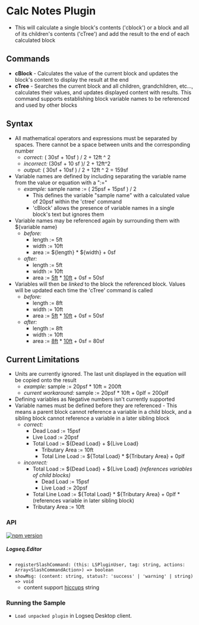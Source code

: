 # Calc Notes Plugin
- This will calculate a single block's contents ('cblock') or a block and all of its children's contents ('cTree') and add the result to the end of each calculated block
## Commands
- **cBlock** - Calculates the value of the current block and updates the block's content to display the result at the end
- **cTree** - Searches the current block and all children, grandchildren, etc..., calculates their values, and updates displayed content with results. This command supports establishing block variable names to be referenced and used by other blocks
## Syntax
- All mathematical operators and expressions must be separated by spaces. There cannot be a space between units and the corresponding number
  - *correct:* ( 30sf + 10sf ) / 2 + 12ft ^ 2
  - *incorrect:* (30sf + 10 sf )/ 2 + 12ft^2
  - *output:* ( 30sf + 10sf ) / 2 + 12ft ^ 2 = 159sf
- Variable names are defined by including separating the variable name from the value or equation with a ":="
  - *example:* sample name := ( 25psf + 15psf ) / 2
    - This defines the variable "sample name" with a calculated value of 20psf within the 'ctree' command
    - 'cBlock' allows the presence of variable names in a single block's text but ignores them
- Variable names may be referenced again by surrounding them with ${variable name}
  - *before:*
    - length := 5ft
    - width := 10ft
    - area := ${length} * ${width} + 0sf
  - *after:*
    - length := 5ft
    - width := 10ft
    - area := <ins>5ft</ins> * <ins>10ft</ins> + 0sf = 50sf
- Variables will then be *linked* to the block the referenced block. Values will be updated each time the 'cTree' command is called
  - *before:*
    - length := 8ft
    - width := 10ft
    - area := <ins>5ft</ins> * <ins>10ft</ins> + 0sf = 50sf
  - *after:*
    - length := 8ft
    - width := 10ft
    - area := <ins>8ft</ins> * <ins>10ft</ins> + 0sf = 80sf
## Current Limitations
- Units are currently ignored. The last unit displayed in the equation will be copied onto the result
  - *example:* sample := 20psf * 10ft = 200ft
  - *current workaround:* sample := 20psf * 10ft + 0plf = 200plf
- Defining variables as Negative numbers isn't currently supported
- Variable names must be defined before they are referenced - This means a parent block cannot reference a variable in a child block, and a sibling block cannot reference a variable in a later sibling block
  - *correct:*
    - Dead Load := 15psf
    - Live Load := 20psf
    - Total Load := ${Dead Load} + ${Live Load}
      - Tributary Area := 10ft
      - Total Line Load := ${Total Load} * ${Tributary Area} + 0plf
  - *incorrect:*
    - Total Load := ${Dead Load} + ${Live Load} *(references variables of child blocks)*
      - Dead Load := 15psf
      - Live Load := 20psf
    - Total Line Load := ${Total Load} * ${Tributary Area} + 0plf *(references variable in later sibling block)
    - Tributary Area := 10ft
  
### API

[![npm version](https://badge.fury.io/js/%40logseq%2Flibs.svg)](https://badge.fury.io/js/%40logseq%2Flibs)

##### Logseq.Editor

- `registerSlashCommand: (this: LSPluginUser, tag: string, actions: Array<SlashCommandAction>) => boolean`
- `showMsg: (content: string, status?: 'success' | 'warning' | string) => void`
    - content support  [hiccups](https://github.com/weavejester/hiccup) string

### Running the Sample

- `Load unpacked plugin` in Logseq Desktop client.
